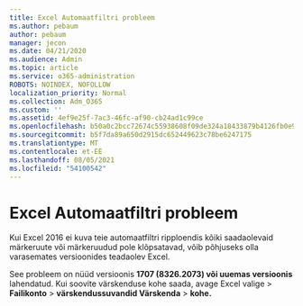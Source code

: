 ```yaml
---
title: Excel Automaatfiltri probleem
ms.author: pebaum
author: pebaum
manager: jecon
ms.date: 04/21/2020
ms.audience: Admin
ms.topic: article
ms.service: o365-administration
ROBOTS: NOINDEX, NOFOLLOW
localization_priority: Normal
ms.collection: Adm_O365
ms.custom: ''
ms.assetid: 4ef9e25f-7ac3-46fc-af90-cb24ad1c99ce
ms.openlocfilehash: b50a0c2bcc72674c55938608f09de324a18433879b4126fb0e9c3314480dc180
ms.sourcegitcommit: b5f7da89a650d2915dc652449623c78be6247175
ms.translationtype: MT
ms.contentlocale: et-EE
ms.lasthandoff: 08/05/2021
ms.locfileid: "54100542"
---
```

# <a name="excel-autofilter-issue"></a>Excel Automaatfiltri probleem

Kui Excel 2016 ei kuva teie automaatfiltri ripploendis kõiki saadaolevaid märkeruute või märkeruudud pole klõpsatavad, võib põhjuseks olla varasemates versioonides teadaolev Excel. 
  
See probleem on nüüd versioonis **1707 (8326.2073) või uuemas versioonis** lahendatud. Kui soovite värskenduse kohe saada, avage  Excel valige \> **Failikonto** \> **värskendussuvandid Värskenda** \> **kohe.**
  

